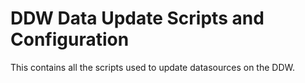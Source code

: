 # DDW Data Update Scripts and Configuration

This contains all the scripts used to update datasources on the DDW.
